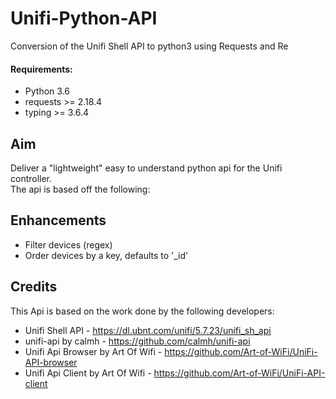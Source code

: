 # Unifi-Python-API
Conversion of the Unifi Shell API to python3 using Requests and Re

#### Requirements:
- Python 3.6
- requests >= 2.18.4
- typing >= 3.6.4

## Aim
Deliver a "lightweight" easy to understand python api for the Unifi controller.  
The api is based off the following:



## Enhancements
- Filter devices (regex)
- Order devices by a key, defaults to '_id'

## Credits
This Api is based on the work done by the following developers:

- Unifi Shell API - https://dl.ubnt.com/unifi/5.7.23/unifi_sh_api
- unifi-api by calmh - https://github.com/calmh/unifi-api
- Unifi Api Browser by Art Of Wifi - https://github.com/Art-of-WiFi/UniFi-API-browser
- Unifi Api Client by Art Of Wifi - https://github.com/Art-of-WiFi/UniFi-API-client
